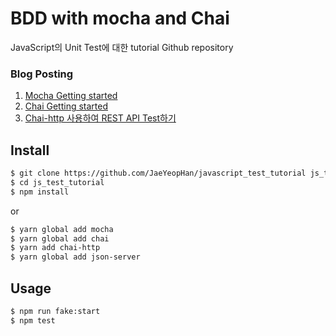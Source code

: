 # BDD with mocha and Chai
JavaScript의 Unit Test에 대한 tutorial Github repository

### Blog Posting
1. [Mocha Getting started](http://jaeyeophan.github.io/2017/04/23/BDD-1-mocha/)
2. [Chai Getting started](https://jaeyeophan.github.io/2017/04/23/BDD-2-chai/)
3. [Chai-http 사용하여 REST API Test하기](https://jaeyeophan.github.io/2017/04/23/BDD-3-chai-http/)

## Install
```bash
$ git clone https://github.com/JaeYeopHan/javascript_test_tutorial js_test_tutorial
$ cd js_test_tutorial
$ npm install
```
or
```bash
$ yarn global add mocha
$ yarn global add chai
$ yarn add chai-http
$ yarn global add json-server
```

## Usage
```bash
$ npm run fake:start
$ npm test
```